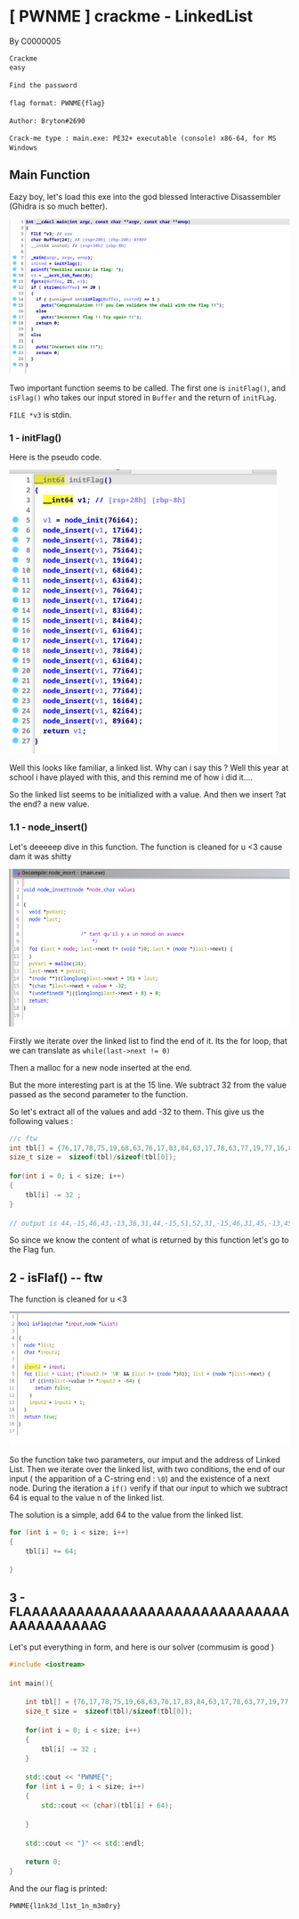# [ PWNME ] crackme - LinkedList

By C0000005


    Crackme
    easy

    Find the password

    flag format: PWNME{flag}

    Author: Bryton#2690


`Crack-me type : main.exe: PE32+ executable (console) x86-64, for MS Windows`



## Main Function 

Eazy boy, let's load this exe into the god blessed Interactive Disassembler (Ghidra is so much better).

![main](main)

Two important function seems to be called. The first one is `initFlag()`, and `isFlag()` who takes our input stored in `Buffer` and the return of `initFLag`.

`FILE *v3` is stdin.

### 1 - initFlag()

Here is the pseudo code. 

![initFLag](node.png)


Well this looks like familiar, a linked list. Why can i say this ? Well this year at school i have played with this, and this remind me of how i did it....

So the linked list seems to be initialized with a value. And then we insert ?at the end? a new value. 


### 1.1 - node_insert()

Let's deeeeep dive in this function. The function is cleaned for u <3 cause dam it was shitty

![insert](node-rew.png)

Firstly we iterate over the linked list to find the end of it. Its the for loop, that we can translate as `while(last->next != 0)`

Then a malloc for a new node inserted at the end. 

But the more interesting part is at the 15 line. We subtract 32 from the value passed as the second parameter to the function. 

So let's extract all of the values and add -32 to them. 
This give us the following values : 
```c
//c ftw
int tbl[] = {76,17,78,75,19,68,63,76,17,83,84,63,17,78,63,77,19,77,16,82,89};
size_t size =  sizeof(tbl)/sizeof(tbl[0]);

for(int i = 0; i < size; i++)
{
    tbl[i] -= 32 ;
}

// output is 44,-15,46,43,-13,36,31,44,-15,51,52,31,-15,46,31,45,-13,45,-16,50,57

```


So since we know the content of what is returned by this function let's go to the Flag fun.



## 2 - isFlaf() -- ftw

The function is cleaned for u <3

![isFLag](t.png)

So the function take two parameters, our imput and the address of Linked List. Then we iterate over the linked list, with two conditions, the end of our input ( the apparition of a C-string end : `\0`) and the existence of a next node.
During the iteration a `if()` verify if that our input to which we subtract 64 is equal to the value n of the linked list.

The solution is a simple, add 64 to the value from the linked list.

```cpp
for (int i = 0; i < size; i++)
{
    tbl[i] += 64;
        
}
```

## 3 - FLAAAAAAAAAAAAAAAAAAAAAAAAAAAAAAAAAAAAAAAAG


Let's put everything in form, and here is our solver (commusim is good )


```cpp
#include <iostream>

int main(){

    int tbl[] = {76,17,78,75,19,68,63,76,17,83,84,63,17,78,63,77,19,77,16,82,89};
    size_t size =  sizeof(tbl)/sizeof(tbl[0]);

    for(int i = 0; i < size; i++)
    {
        tbl[i] -= 32 ;
    }

    std::cout << "PWNME{";
    for (int i = 0; i < size; i++)
    {
        std::cout << (char)(tbl[i] + 64);
        
    }
    
    std::cout << "}" << std::endl;

    return 0;
}

```

And the our flag is printed:
```
PWNME{l1nk3d_l1st_1n_m3m0ry}
```
